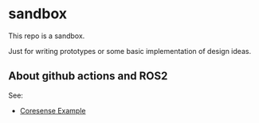 # sandbox

This repo is a sandbox.

Just for writing prototypes or some basic implementation of design ideas.

## About github actions and ROS2

See: 

* [Coresense Example](https://github.com/CoreSenseEU/ROS2_seminar)
